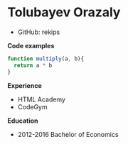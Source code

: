 # Tolubayev Orazaly
* GitHub: rekips

**Code examples**
```javascript
function multiply(a, b){
  return a * b
}
```

**Experience**
* HTML Academy
* CodeGym

**Education**
* 2012-2016 Bachelor of Economics
